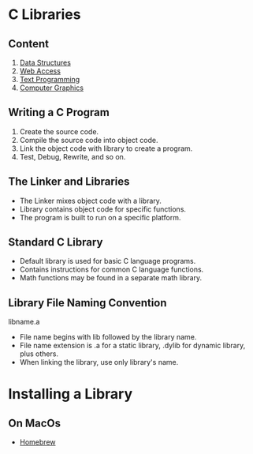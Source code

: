 # C Libraries

## Content
1. [Data Structures]()
2. [Web Access]()
3. [Text Programming]()
4. [Computer Graphics]()



## Writing a C Program
1. Create the source code.
2. Compile the source code into object code.
3. Link the object code with library to create a program.
4. Test, Debug, Rewrite, and so on.

## The Linker and Libraries
- The Linker mixes object code with a library.
- Library contains object code for specific functions.
- The program is built to run on a specific platform.

## Standard C Library
- Default library is used for basic C language programs.
- Contains instructions for common C language functions.
- Math functions may be found in a separate math library.

## Library File Naming Convention 
libname.a
- File name begins with lib followed by the library name.
- File name extension is .a for a static library, .dylib for dynamic library, plus others.
- When linking the library, use only library's name.

# Installing a Library
## On MacOs
- [Homebrew](https://brew.sh/) 





